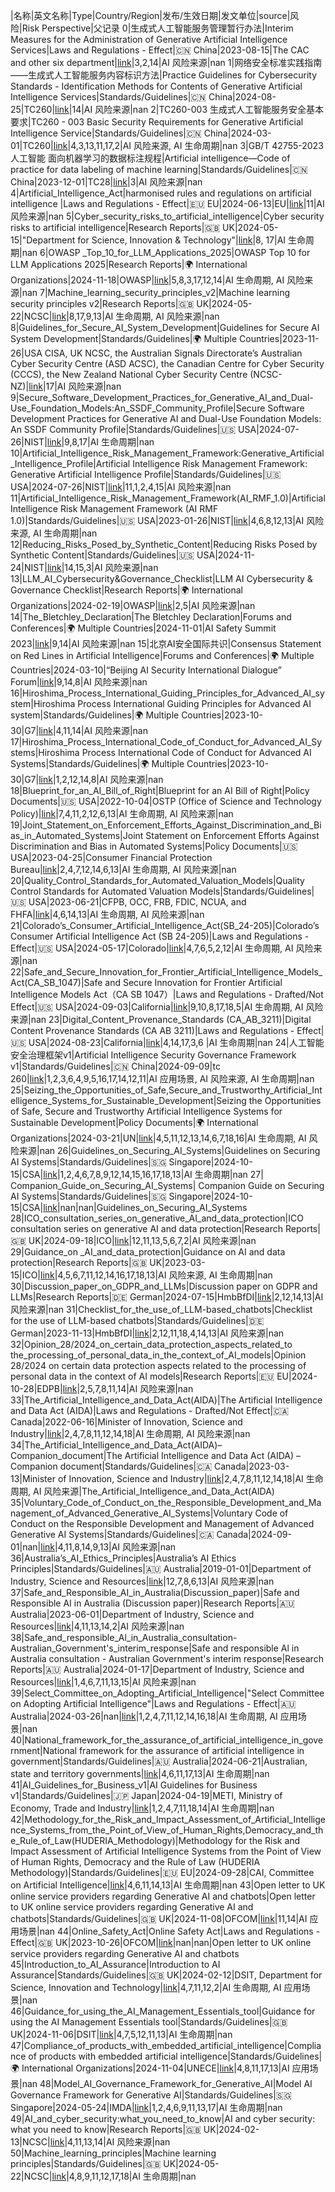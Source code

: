 |名称|英文名称|Type|Country/Region|发布/生效日期|发文单位|source|风险|Risk Perspective|父记录
0|生成式人工智能服务管理暂行办法|Interim Measures for the Administration of Generative Artificial Intelligence Services|Laws and Regulations - Effect|🇨🇳 China|2023-08-15|The CAC and other six department|[link](https://www.cac.gov.cn/2023-07/13/c_1690898327029107.htm)|3,2,14|AI 风险来源|nan
1|网络安全标准实践指南——生成式人工智能服务内容标识方法|Practice Guidelines for Cybersecurity Standards - Identification Methods for Contents of Generative Artificial Intelligence Services|Standards/Guidelines|🇨🇳 China|2024-08-25|TC260|[link](https://www.tc260.org.cn/front/postDetail.html?id=20230825190345)|14|AI 风险来源|nan
2|TC260-003 生成式人工智能服务安全基本要求|TC260 - 003 Basic Security Requirements for Generative Artificial Intelligence Service|Standards/Guidelines|🇨🇳 China|2024-03-01|TC260|[link](https://www.tc260.org.cn/front/postDetail.html?id=20240301164054)|4,3,13,11,17,2|AI 风险来源, AI 生命周期|nan
3|GB/T 42755-2023 人工智能 面向机器学习的数据标注规程|Artificial intelligence—Code of practice for data labeling of machine learning|Standards/Guidelines|🇨🇳 China|2023-12-01|TC28|[link](https://std.samr.gov.cn/gb/search/gbDetailed?id=FC816D04FEB462EBE05397BE0A0AD5FA)|3|AI 风险来源|nan
4|Artificial_Intelligence_Act|harmonised rules and regulations on artificial intelligence |Laws and Regulations - Effect|🇪🇺 EU|2024-06-13|EU|[link](https://eur-lex.europa.eu/eli/reg/2024/1689/oj)|11|AI 风险来源|nan
5|Cyber_security_risks_to_artificial_intelligence|Cyber security risks to artificial intelligence|Research Reports|🇬🇧 UK|2024-05-15|"Department for
Science, Innovation
& Technology"|[link](https://www.gov.uk/government/publications/research-on-the-cyber-security-of-ai/cyber-security-risks-to-artificial-intelligence#methodology)|8, 17|AI 生命周期|nan
6|OWASP _Top_10_for_LLM_Applications_2025|OWASP Top 10 for LLM Applications 2025|Research Reports|🌍 International Organizations|2024-11-18|OWASP|[link](https://owasp.org/www-project-top-10-for-large-language-model-applications/)|5,8,3,17,12,14|AI 生命周期, AI 风险来源|nan
7|Machine_learning_security_principles_v2|Machine learning security principles v2|Research Reports|🇬🇧 UK|2024-05-22|NCSC|[link](https://www.ncsc.gov.uk/blog-post/machine-learning-security-principles-updated)|8,17,9,13|AI 生命周期, AI 风险来源|nan
8|Guidelines_for_Secure_AI_System_Development|Guidelines for Secure AI System Development|Standards/Guidelines|🌍 Multiple Countries|2023-11-26|USA CISA, UK NCSC, the Australian Signals Directorate’s Australian Cyber Security Centre (ASD ACSC), the Canadian Centre for Cyber Security (CCCS), the New Zealand National Cyber Security Centre (NCSC-NZ)|[link](https://www.cisa.gov/news-events/alerts/2023/11/26/cisa-and-uk-ncsc-unveil-joint-guidelines-secure-ai-system-development)|17|AI 风险来源|nan
9|Secure_Software_Development_Practices_for_Generative_AI_and_Dual-Use_Foundation_Models:An_SSDF_Community_Profile|Secure Software Development Practices for Generative AI and Dual-Use Foundation Models: An SSDF Community Profile|Standards/Guidelines|🇺🇸 USA|2024-07-26|NIST|[link](https://csrc.nist.gov/pubs/sp/800/218/a/final)|9,8,17|AI 生命周期|nan
10|Artificial_Intelligence_Risk_Management_Framework:Generative_Artificial_Intelligence_Profile|Artificial Intelligence Risk Management Framework: Generative Artificial Intelligence Profile|Standards/Guidelines|🇺🇸 USA|2024-07-26|NIST|[link](https://www.nist.gov/publications/artificial-intelligence-risk-management-framework-generative-artificial-intelligence)|11,1,2,4,15|AI 风险来源|nan
11|Artificial_Intelligence_Risk_Management_Framework(AI_RMF_1.0)|Artificial Intelligence Risk Management Framework (AI RMF 1.0)|Standards/Guidelines|🇺🇸 USA|2023-01-26|NIST|[link](https://www.nist.gov/publications/artificial-intelligence-risk-management-framework-ai-rmf-10)|4,6,8,12,13|AI 风险来源, AI 生命周期|nan
12|Reducing_Risks_Posed_by_Synthetic_Content|Reducing Risks Posed by Synthetic Content|Standards/Guidelines|🇺🇸 USA|2024-11-24|NIST|[link](https://www.nist.gov/publications/reducing-risks-posed-synthetic-content-overview-technical-approaches-digital-content)|14,15,3|AI 风险来源|nan
13|LLM_AI_Cybersecurity&Governance_Checklist|LLM AI Cybersecurity & Governance Checklist|Research Reports|🌍 International Organizations|2024-02-19|OWASP|[link](https://owasp.org/www-project-top-10-for-large-language-model-applications/llm-top-10-governance-doc/LLM_AI_Security_and_Governance_Checklist-v1.pdf)|2,5|AI 风险来源|nan
14|The_Bletchley_Declaration|The Bletchley Declaration|Forums and Conferences|🌍 Multiple Countries|2024-11-01|AI Safety Summit 2023|[link](https://www.gov.uk/government/publications/ai-safety-summit-2023-the-bletchley-declaration)|9,14|AI 风险来源|nan
15|北京AI安全国际共识|Consensus Statement on Red Lines in Artificial Intelligence|Forums and Conferences|🌍 Multiple Countries|2024-03-10|“Beijing AI Security International Dialogue” Forum|[link](https://idais-beijing.baai.ac.cn/?lang=zh)|9,14,8|AI 风险来源|nan
16|Hiroshima_Process_International_Guiding_Principles_for_Advanced_AI_system|Hiroshima Process International Guiding Principles for Advanced AI system|Standards/Guidelines|🌍 Multiple Countries|2023-10-30|G7|[link](https://digital-strategy.ec.europa.eu/en/library/hiroshima-process-international-guiding-principles-advanced-ai-system)|4,11,14|AI 风险来源|nan
17|Hiroshima_Process_International_Code_of_Conduct_for_Advanced_AI_Systems|Hiroshima Process International Code of Conduct for Advanced AI Systems|Standards/Guidelines|🌍 Multiple Countries|2023-10-30|G7|[link](https://digital-strategy.ec.europa.eu/en/library/hiroshima-process-international-code-conduct-advanced-ai-systems)|1,2,12,14,8|AI 风险来源|nan
18|Blueprint_for_an_AI_Bill_of_Right|Blueprint for an AI Bill of Right|Policy Documents|🇺🇸 USA|2022-10-04|OSTP (Office of Science and Technology Policy)|[link](https://www.whitehouse.gov/ostp/ai-bill-of-rights/)|7,4,11,2,12,6,13|AI 生命周期, AI 风险来源|nan
19|Joint_Statement_on_Enforcement_Efforts_Against_Discrimination_and_Bias_in_Automated_Systems|Joint Statement on Enforcement Efforts Against Discrimination and Bias in Automated Systems|Policy Documents|🇺🇸 USA|2023-04-25|Consumer Financial Protection Bureau|[link](https://www.ftc.gov/legal-library/browse/cases-proceedings/public-statements/joint-statement-enforcement-efforts-against-discrimination-bias-automated-systems)|2,4,7,12,14,6,13|AI 生命周期, AI 风险来源|nan
20|Quality_Control_Standards_for_Automated_Valuation_Models|Quality Control Standards for Automated Valuation Models|Standards/Guidelines|🇺🇸 USA|2023-06-21|CFPB, OCC, FRB, FDIC, NCUA, and FHFA|[link](https://www.consumerfinance.gov/rules-policy/final-rules/quality-control-standards-for-automated-valuation-models/)|4,6,14,13|AI 生命周期, AI 风险来源|nan
21|Colorado’s_Consumer_Artificial_Intelligence_Act(SB_24-205)|Colorado’s Consumer Artificial Intelligence Act (SB 24-205)|Laws and Regulations - Effect|🇺🇸 USA|2024-05-17|Colorado|[link](https://leg.colorado.gov/bills/sb24-205)|4,7,6,5,2,12|AI 生命周期, AI 风险来源|nan
22|Safe_and_Secure_Innovation_for_Frontier_Artificial_Intelligence_Models_Act(CA_SB_1047)|Safe and Secure Innovation for Frontier Artificial Intelligence Models Act（CA SB 1047）|Laws and Regulations - Drafted/Not Effect|🇺🇸 USA|2024-09-03|California|[link](https://leginfo.legislature.ca.gov/faces/billNavClient.xhtml?bill_id=202320240SB1047)|9,10,8,17,18,5|AI 生命周期, AI 风险来源|nan
23|Digital_Content_Provenance_Standards (CA_AB_3211)|Digital Content Provenance Standards (CA AB 3211)|Laws and Regulations - Effect|🇺🇸 USA|2024-08-23|California|[link](https://leginfo.legislature.ca.gov/faces/billTextClient.xhtml?bill_id=202320240AB3211)|4,14,17,3,6 |AI 生命周期|nan
24|人工智能安全治理框架v1|Artificial Intelligence Security Governance Framework v1|Standards/Guidelines|🇨🇳 China|2024-09-09|tc 260|[link](https://www.tc260.org.cn/front/postDetail.html?id=20240909102807)|1,2,3,6,4,9,5,16,17,14,12,11|AI 应用场景, AI 风险来源, AI 生命周期|nan
25|Seizing_the_Opportunities_of_Safe,Secure_and_Trustworthy_Artificial_Intelligence_Systems_for_Sustainable_Development|Seizing the Opportunities of Safe, Secure and Trustworthy Artificial Intelligence Systems for Sustainable Development|Policy Documents|🌍 International Organizations|2024-03-21|UN|[link](https://digitallibrary.un.org/record/4043244/?v=pdf)|4,5,11,12,13,14,6,7,18,16|AI 生命周期, AI 风险来源|nan
26|Guidelines_on_Securing_AI_Systems|Guidelines on Securing AI Systems|Standards/Guidelines|🇸🇬 Singapore|2024-10-15|CSA|[link](https://www.csa.gov.sg/Tips-Resource/publications/2024/guidelines-on-securing-ai)|1,2,4,6,7,8,9,12,14,15,16,17,18,13|AI 生命周期|nan
27| Companion_Guide_on_Securing_AI_Systems| Companion Guide on Securing AI Systems|Standards/Guidelines|🇸🇬 Singapore|2024-10-15|CSA|[link](https://www.csa.gov.sg/Tips-Resource/publications/2024/guidelines-on-securing-ai)|nan|nan|Guidelines_on_Securing_AI_Systems
28|ICO_consultation_series_on_generative_AI_and_data_protection|ICO consultation series on generative AI and data protection|Research Reports|🇬🇧 UK|2024-09-18|ICO|[link](https://ico.org.uk/about-the-ico/ico-and-stakeholder-consultations/ico-consultation-series-on-generative-ai-and-data-protection/)|12,11,13,5,6,7,2|AI 风险来源|nan
29|Guidance_on _AI_and_data_protection|Guidance on AI and data protection|Research Reports|🇬🇧 UK|2023-03-15|ICO|[link](https://ico.org.uk/for-organisations/uk-gdpr-guidance-and-resources/artificial-intelligence/guidance-on-ai-and-data-protection/)|4,5,6,7,11,12,14,16,17,18,13|AI 风险来源, AI 生命周期|nan
30|Discussion_paper_on_GDPR_and_LLMs|Discussion paper on GDPR and LLMs|Research Reports|🇩🇪 German|2024-07-15|HmbBfDI|[link](https://datenschutz-hamburg.de/news/hamburger-thesen-zum-personenbezug-in-large-language-models)|2,12,14,13|AI 风险来源|nan
31|Checklist_for_the_use_of_LLM-based_chatbots|Checklist for the use of LLM-based chatbots|Standards/Guidelines|🇩🇪 German|2023-11-13|HmbBfDI|[link](https://datenschutz-hamburg.de/news/checkliste-zum-einsatz-llm-basierter-chatbots)|2,12,11,18,4,14,13|AI 风险来源|nan
32|Opinion_28/2024_on_certain_data_protection_aspects_related_to the_processing_of_personal_data_in_the_context_of_AI_models|Opinion 28/2024 on certain data protection aspects related to the processing of personal data in the context of AI models|Research Reports|🇪🇺 EU|2024-10-28|EDPB|[link](https://www.edpb.europa.eu/our-work-tools/our-documents/opinion-board-art-64/opinion-282024-certain-data-protection-aspects_en)|2,5,7,8,11,14|AI 风险来源|nan
33|The_Artificial_Intelligence_and_Data_Act(AIDA)|The Artificial Intelligence and Data Act (AIDA)|Laws and Regulations - Drafted/Not Effect|🇨🇦 Canada|2022-06-16|Minister of Innovation, Science and Industry|[link](https://www.parl.ca/DocumentViewer/en/44-1/bill/C-27/first-reading)|2,4,7,8,11,12,14,18|AI 生命周期, AI 风险来源|nan
34|The_Artificial_Intelligence_and_Data_Act(AIDA)–Companion_document|The Artificial Intelligence and Data Act (AIDA)  – Companion document|Standards/Guidelines|🇨🇦 Canada|2023-03-13|Minister of Innovation, Science and Industry|[link](https://ised-isde.canada.ca/site/innovation-better-canada/en/artificial-intelligence-and-data-act-aida-companion-document)|2,4,7,8,11,12,14,18|AI 生命周期, AI 风险来源|The_Artificial_Intelligence_and_Data_Act(AIDA)
35|Voluntary_Code_of_Conduct_on_the_Responsible_Development_and_Management_of_Advanced_Generative_AI_Systems|Voluntary  Code of Conduct on the Responsible Development and Management of Advanced  Generative AI Systems|Standards/Guidelines|🇨🇦 Canada|2024-09-01|nan|[link](https://ised-isde.canada.ca/site/ised/en/voluntary-code-conduct-responsible-development-and-management-advanced-generative-ai-systems)|4,11,8,14,9,13|AI 风险来源|nan
36|Australia’s_AI_Ethics_Principles|Australia’s AI Ethics Principles|Standards/Guidelines|🇦🇺 Australia|2019-01-01|Department of Industry, Science and Resources|[link](https://www.industry.gov.au/publications/australias-artificial-intelligence-ethics-principles/australias-ai-ethics-principles)|12,7,8,6,13|AI 风险来源|nan
37|Safe_and_Responsible_AI_in_Australia(Discussion_paper)|Safe and Responsible  AI in Australia (Discussion paper)|Research Reports|🇦🇺 Australia|2023-06-01|Department of Industry, Science and Resources|[link](https://consult.industry.gov.au/supporting-responsible-ai)|4,11,13,14,2|AI 风险来源|nan
38|Safe_and_responsible_Al_in_Australia_consultation-Australian_Government's_interim_response|Safe and responsible Al in Australia consultation - Australian Government's interim response|Research Reports|🇦🇺 Australia|2024-01-17|Department of Industry, Science and Resources|[link](https://consult.industry.gov.au/supporting-responsible-ai)|1,4,6,7,11,13,15|AI 风险来源|nan
39|Select_Committee_on_Adopting_Artificial_Intelligence|"Select Committee on  Adopting
Artificial Intelligence"|Laws and Regulations - Effect|🇦🇺 Australia|2024-03-26|nan|[link](https://www.aph.gov.au/Parliamentary_Business/Committees/Senate/Adopting_Artificial_Intelligence_AI/AdoptingAI)|1,2,4,7,11,12,14,16,18|AI 生命周期, AI 应用场景|nan
40|National_framework_for_the_assurance_of_artificial_intelligence_in_government|National framework for the assurance of  artificial intelligence in government|Standards/Guidelines|🇦🇺 Australia|2024-06-21|Australian, state and territory governments|[link](https://www.finance.gov.au/sites/default/files/2024-06/National-framework-for-the-assurance-of-AI-in-government.pdf)|4,6,11,17,13|AI 生命周期|nan
41|AI_Guidelines_for_Business_v1|AI Guidelines for Business v1|Standards/Guidelines|🇯🇵 Japan|2024-04-19|METI, Ministry of Economy, Trade and Industry|[link](https://www.meti.go.jp/english/press/2024/0419_002.html)|1,2,4,7,11,18,14|AI 生命周期|nan
42|Methodology_for_the_Risk_and_Impact_Assessment_of_Artificial_Intelligence_Systems_from_the_Point_of_View_of_Human_Rights,Democracy_and_the_Rule_of_Law(HUDERIA_Methodology)|Methodology for the Risk and Impact Assessment of Artificial Intelligence Systems from the Point of View of Human Rights, Democracy and the Rule of Law (HUDERIA Methodology)|Standards/Guidelines|🇪🇺 EU|2024-09-28|CAI, Committee on Artificial Intelligence|[link](https://www.coe.int/en/web/artificial-intelligence/huderia-risk-and-impact-assessment-of-ai-systems)|4,6,11,14,13|AI 生命周期|nan
43|Open letter to UK online service providers regarding Generative AI and chatbots|Open letter to UK online service providers regarding Generative AI and chatbots|Standards/Guidelines|🇬🇧 UK|2024-11-08|OFCOM|[link](https://www.ofcom.org.uk/online-safety/illegal-and-harmful-content/open-letter-to-uk-online-service-providers-regarding-generative-ai-and-chatbots/)|11,14|AI 应用场景|nan
44|Online_Safety_Act|Online Safety Act|Laws and Regulations - Effect|🇬🇧 UK|2023-10-26|OFCOM|[link](https://www.legislation.gov.uk/ukpga/2023/50/section/1/enacted)|nan|nan|Open letter to UK online service providers regarding Generative AI and chatbots
45|Introduction_to_AI_Assurance|Introduction to AI Assurance|Standards/Guidelines|🇬🇧 UK|2024-02-12|DSIT, Department for Science, Innovation and Technology|[link](https://www.gov.uk/government/publications/introduction-to-ai-assurance)|4,7,11,12,2|AI 生命周期, AI 应用场景|nan
46|Guidance_for_using_the_AI_Management_Essentials_tool|Guidance for using the AI Management Essentials tool|Standards/Guidelines|🇬🇧 UK|2024-11-06|DSIT|[link](https://www.gov.uk/government/consultations/ai-management-essentials-tool/guidance-for-using-the-ai-management-essentials-tool)|4,7,5,12,11,13|AI 生命周期|nan
47|Compliance_of_products_with_embedded_artificial_intelligence|Compliance of products with embedded artificial intelligence|Standards/Guidelines|🌍 International Organizations|2024-11-04|UNECE|[link](https://unece.org/trade/publications/ece_trade_486)|4,8,11,17,13|AI 应用场景|nan
48|Model_AI_Governance_Framework_for_Generative_AI|Model AI Governance Framework for Generative AI|Standards/Guidelines|🇸🇬 Singapore|2024-05-24|IMDA|[link](https://aiverifyfoundation.sg/resources/mgf-gen-ai/)|1,2,4,6,9,11,13,17|AI 生命周期|nan
49|AI_and_cyber_security:what_you_need_to_know|AI and cyber security: what you need to know|Research Reports|🇬🇧 UK|2024-02-13|NCSC|[link](https://www.ncsc.gov.uk/guidance/ai-and-cyber-security-what-you-need-to-know)|4,11,13,14|AI 风险来源|nan
50|Machine_learning_principles|Machine learning principles|Standards/Guidelines|🇬🇧 UK|2024-05-22|NCSC|[link](https://www.ncsc.gov.uk/collection/machine-learning-principles)|4,8,9,11,12,17,18|AI 生命周期|nan

